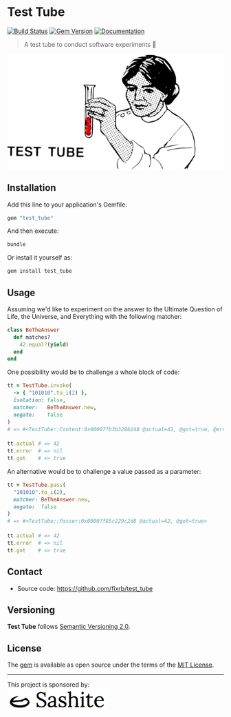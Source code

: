 # Test Tube

[![Build Status](https://api.travis-ci.org/fixrb/test_tube.svg?branch=main)](https://travis-ci.org/fixrb/test_tube)
[![Gem Version](https://badge.fury.io/rb/test_tube.svg)](https://rubygems.org/gems/test_tube)
[![Documentation](https://img.shields.io/:yard-docs-38c800.svg)](https://rubydoc.info/gems/test_tube)

> A test tube to conduct software experiments 🧪

![A researcher experimenting with Ruby code](https://github.com/fixrb/test_tube/raw/main/img/social-media-preview.png)

## Installation

Add this line to your application's Gemfile:

```ruby
gem "test_tube"
```

And then execute:

```sh
bundle
```

Or install it yourself as:

```sh
gem install test_tube
```

## Usage

Assuming we'd like to experiment on the answer to the Ultimate Question of Life,
the Universe, and Everything with the following matcher:

```ruby
class BeTheAnswer
  def matches?
    42.equal?(yield)
  end
end
```

One possibility would be to challenge a whole block of code:

```ruby
tt = TestTube.invoke(
  -> { "101010".to_i(2) },
  isolation: false,
  matcher:   BeTheAnswer.new,
  negate:    false
)
# => #<TestTube::Content:0x00007fb3b328b248 @actual=42, @got=true, @error=nil>

tt.actual # => 42
tt.error  # => nil
tt.got    # => true
```

An alternative would be to challenge a value passed as a parameter:

```ruby
tt = TestTube.pass(
  "101010".to_i(2),
  matcher: BeTheAnswer.new,
  negate:  false
)
# => #<TestTube::Passer:0x00007f85c229c2d8 @actual=42, @got=true>

tt.actual # => 42
tt.error  # => nil
tt.got    # => true
```

## Contact

* Source code: https://github.com/fixrb/test_tube

## Versioning

__Test Tube__ follows [Semantic Versioning 2.0](https://semver.org/).

## License

The [gem](https://rubygems.org/gems/test_tube) is available as open source under the terms of the [MIT License](https://opensource.org/licenses/MIT).

***

<p>
  This project is sponsored by:<br />
  <a href="https://sashite.com/"><img
    src="https://github.com/fixrb/test_tube/raw/main/img/sashite.png"
    alt="Sashite" /></a>
</p>
